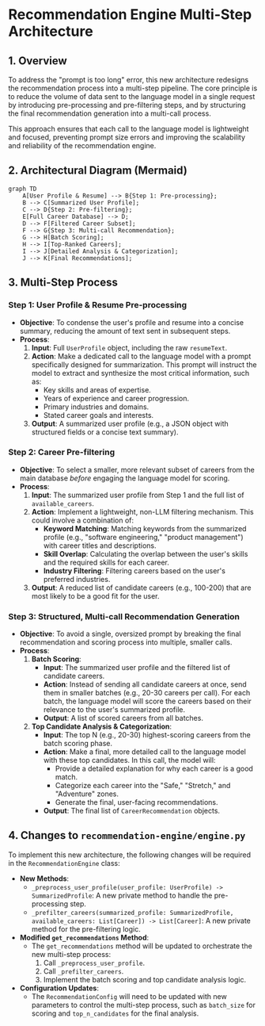 # Recommendation Engine Multi-Step Architecture

## 1. Overview

To address the "prompt is too long" error, this new architecture redesigns the recommendation process into a multi-step pipeline. The core principle is to reduce the volume of data sent to the language model in a single request by introducing pre-processing and pre-filtering steps, and by structuring the final recommendation generation into a multi-call process.

This approach ensures that each call to the language model is lightweight and focused, preventing prompt size errors and improving the scalability and reliability of the recommendation engine.

## 2. Architectural Diagram (Mermaid)

```mermaid
graph TD
    A[User Profile & Resume] --> B{Step 1: Pre-processing};
    B --> C[Summarized User Profile];
    C --> D{Step 2: Pre-filtering};
    E[Full Career Database] --> D;
    D --> F[Filtered Career Subset];
    F --> G{Step 3: Multi-call Recommendation};
    G --> H[Batch Scoring];
    H --> I[Top-Ranked Careers];
    I --> J[Detailed Analysis & Categorization];
    J --> K[Final Recommendations];
```

## 3. Multi-Step Process

### Step 1: User Profile & Resume Pre-processing

*   **Objective**: To condense the user's profile and resume into a concise summary, reducing the amount of text sent in subsequent steps.
*   **Process**:
    1.  **Input**: Full `UserProfile` object, including the raw `resumeText`.
    2.  **Action**: Make a dedicated call to the language model with a prompt specifically designed for summarization. This prompt will instruct the model to extract and synthesize the most critical information, such as:
        *   Key skills and areas of expertise.
        *   Years of experience and career progression.
        *   Primary industries and domains.
        *   Stated career goals and interests.
    3.  **Output**: A summarized user profile (e.g., a JSON object with structured fields or a concise text summary).

### Step 2: Career Pre-filtering

*   **Objective**: To select a smaller, more relevant subset of careers from the main database *before* engaging the language model for scoring.
*   **Process**:
    1.  **Input**: The summarized user profile from Step 1 and the full list of `available_careers`.
    2.  **Action**: Implement a lightweight, non-LLM filtering mechanism. This could involve a combination of:
        *   **Keyword Matching**: Matching keywords from the summarized profile (e.g., "software engineering," "product management") with career titles and descriptions.
        *   **Skill Overlap**: Calculating the overlap between the user's skills and the required skills for each career.
        *   **Industry Filtering**: Filtering careers based on the user's preferred industries.
    3.  **Output**: A reduced list of candidate careers (e.g., 100-200) that are most likely to be a good fit for the user.

### Step 3: Structured, Multi-call Recommendation Generation

*   **Objective**: To avoid a single, oversized prompt by breaking the final recommendation and scoring process into multiple, smaller calls.
*   **Process**:
    1.  **Batch Scoring**:
        *   **Input**: The summarized user profile and the filtered list of candidate careers.
        *   **Action**: Instead of sending all candidate careers at once, send them in smaller batches (e.g., 20-30 careers per call). For each batch, the language model will score the careers based on their relevance to the user's summarized profile.
        *   **Output**: A list of scored careers from all batches.
    2.  **Top Candidate Analysis & Categorization**:
        *   **Input**: The top N (e.g., 20-30) highest-scoring careers from the batch scoring phase.
        *   **Action**: Make a final, more detailed call to the language model with these top candidates. In this call, the model will:
            *   Provide a detailed explanation for why each career is a good match.
            *   Categorize each career into the "Safe," "Stretch," and "Adventure" zones.
            *   Generate the final, user-facing recommendations.
        *   **Output**: The final list of `CareerRecommendation` objects.

## 4. Changes to `recommendation-engine/engine.py`

To implement this new architecture, the following changes will be required in the `RecommendationEngine` class:

*   **New Methods**:
    *   `_preprocess_user_profile(user_profile: UserProfile) -> SummarizedProfile`: A new private method to handle the pre-processing step.
    *   `_prefilter_careers(summarized_profile: SummarizedProfile, available_careers: List[Career]) -> List[Career]`: A new private method for the pre-filtering logic.
*   **Modified `get_recommendations` Method**:
    *   The `get_recommendations` method will be updated to orchestrate the new multi-step process:
        1.  Call `_preprocess_user_profile`.
        2.  Call `_prefilter_careers`.
        3.  Implement the batch scoring and top candidate analysis logic.
*   **Configuration Updates**:
    *   The `RecommendationConfig` will need to be updated with new parameters to control the multi-step process, such as `batch_size` for scoring and `top_n_candidates` for the final analysis.
